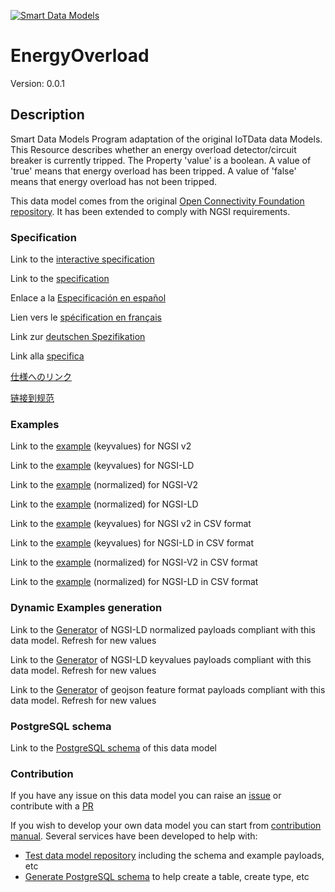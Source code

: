[![Smart Data Models](https://smartdatamodels.org/wp-content/uploads/2022/01/SmartDataModels_logo.png "Logo")](https://smartdatamodels.org)
# EnergyOverload
Version: 0.0.1

## Description 

Smart Data Models Program adaptation of the original IoTData data Models. This Resource describes whether an energy overload detector/circuit breaker is currently tripped. The Property 'value' is a boolean. A value of 'true' means that energy overload has been tripped. A value of 'false' means that energy overload has not been tripped. 

This data model comes from the original [Open Connectivity Foundation repository](https://github.com/openconnectivityfoundation/IoTDataModels). It has been extended to comply with NGSI requirements.
### Specification

Link to the [interactive specification](https://swagger.lab.fiware.org/?url=https://smart-data-models.github.io/dataModel.OCF/EnergyOverload/swagger.yaml)

Link to the [specification](https://github.com/smart-data-models/dataModel.OCF/blob/master/EnergyOverload/doc/spec.md)

Enlace a la [Especificación en español](https://github.com/smart-data-models/dataModel.OCF/blob/master/EnergyOverload/doc/spec_ES.md)

Lien vers le [spécification en français](https://github.com/smart-data-models/dataModel.OCF/blob/master/EnergyOverload/doc/spec_FR.md)

Link zur [deutschen Spezifikation](https://github.com/smart-data-models/dataModel.OCF/blob/master/EnergyOverload/doc/spec_DE.md)

Link alla [specifica](https://github.com/smart-data-models/dataModel.OCF/blob/master/EnergyOverload/doc/spec_IT.md)

[仕様へのリンク](https://github.com/smart-data-models/dataModel.OCF/blob/master/EnergyOverload/doc/spec_JA.md)

[链接到规范](https://github.com/smart-data-models/dataModel.OCF/blob/master/EnergyOverload/doc/spec_ZH.md)
### Examples

Link to the [example](https://smart-data-models.github.io/dataModel.OCF/EnergyOverload/examples/example.json) (keyvalues) for NGSI v2

Link to the [example](https://smart-data-models.github.io/dataModel.OCF/EnergyOverload/examples/example.jsonld) (keyvalues) for NGSI-LD

Link to the [example](https://smart-data-models.github.io/dataModel.OCF/EnergyOverload/examples/example-normalized.json) (normalized) for NGSI-V2

Link to the [example](https://smart-data-models.github.io/dataModel.OCF/EnergyOverload/examples/example-normalized.jsonld) (normalized) for NGSI-LD

Link to the [example](https://github.com/smart-data-models/dataModel.OCF/blob/master/EnergyOverload/examples/example.json.csv) (keyvalues) for NGSI v2 in CSV format

Link to the [example](https://github.com/smart-data-models/dataModel.OCF/blob/master/EnergyOverload/examples/example.jsonld.csv) (keyvalues) for NGSI-LD in CSV format

Link to the [example](https://github.com/smart-data-models/dataModel.OCF/blob/master/EnergyOverload/examples/example-normalized.json.csv) (normalized) for NGSI-V2 in CSV format

Link to the [example](https://github.com/smart-data-models/dataModel.OCF/blob/master/EnergyOverload/examples/example-normalized.jsonld.csv) (normalized) for NGSI-LD in CSV format
### Dynamic Examples generation

Link to the [Generator](https://smartdatamodels.org/extra/ngsi-ld_generator.php?schemaUrl=https://raw.githubusercontent.com/smart-data-models/dataModel.OCF/master/EnergyOverload/schema.json&email=info@smartdatamodels.org) of NGSI-LD normalized payloads compliant with this data model. Refresh for new values

Link to the [Generator](https://smartdatamodels.org/extra/ngsi-ld_generator_keyvalues.php?schemaUrl=https://raw.githubusercontent.com/smart-data-models/dataModel.OCF/master/EnergyOverload/schema.json&email=info@smartdatamodels.org) of NGSI-LD keyvalues payloads compliant with this data model. Refresh for new values

Link to the [Generator](https://smartdatamodels.org/extra/geojson_features_generator.php?schemaUrl=https://raw.githubusercontent.com/smart-data-models/dataModel.OCF/master/EnergyOverload/schema.json&email=info@smartdatamodels.org) of geojson feature format payloads compliant with this data model. Refresh for new values
### PostgreSQL schema

Link to the [PostgreSQL schema](https://github.com/smart-data-models/dataModel.OCF/blob/master/EnergyOverload/schema.sql) of this data model
### Contribution

 If you have any issue on this data model you can raise an [issue](https://github.com/smart-data-models/dataModel.OCF/issues)  or contribute with a [PR](https://github.com/smart-data-models/dataModel.OCF/pulls)

 If you wish to develop your own data model you can start from [contribution manual](https://bit.ly/contribution_manual). Several services have been developed to help with: 
 - [Test data model repository](https://smartdatamodels.org/index.php/data-models-contribution-api/) including the schema and example payloads, etc
 - [Generate PostgreSQL schema](https://smartdatamodels.org/index.php/sql-service/) to help create a table, create type, etc